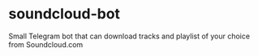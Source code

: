 # soundcloud-bot
Small Telegram bot that can download tracks and playlist of your choice from Soundcloud.com 
